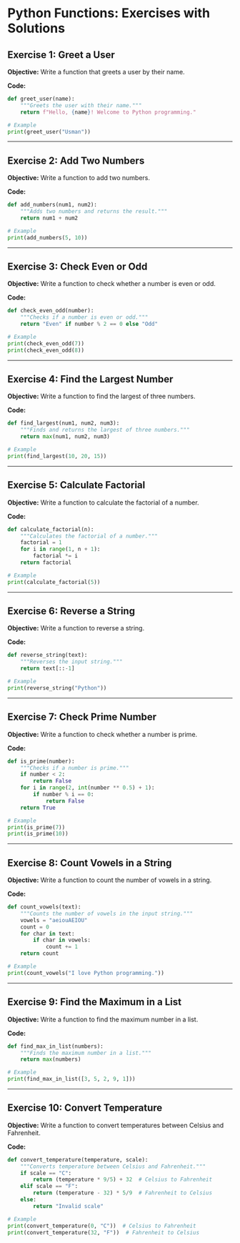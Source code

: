 
# Python Functions: Exercises with Solutions

## Exercise 1: Greet a User
**Objective:** Write a function that greets a user by their name.

**Code:**
```python
def greet_user(name):
    """Greets the user with their name."""
    return f"Hello, {name}! Welcome to Python programming."

# Example
print(greet_user("Usman"))
```

---

## Exercise 2: Add Two Numbers
**Objective:** Write a function to add two numbers.

**Code:**
```python
def add_numbers(num1, num2):
    """Adds two numbers and returns the result."""
    return num1 + num2

# Example
print(add_numbers(5, 10))
```

---

## Exercise 3: Check Even or Odd
**Objective:** Write a function to check whether a number is even or odd.

**Code:**
```python
def check_even_odd(number):
    """Checks if a number is even or odd."""
    return "Even" if number % 2 == 0 else "Odd"

# Example
print(check_even_odd(7))
print(check_even_odd(8))
```

---

## Exercise 4: Find the Largest Number
**Objective:** Write a function to find the largest of three numbers.

**Code:**
```python
def find_largest(num1, num2, num3):
    """Finds and returns the largest of three numbers."""
    return max(num1, num2, num3)

# Example
print(find_largest(10, 20, 15))
```

---

## Exercise 5: Calculate Factorial
**Objective:** Write a function to calculate the factorial of a number.

**Code:**
```python
def calculate_factorial(n):
    """Calculates the factorial of a number."""
    factorial = 1
    for i in range(1, n + 1):
        factorial *= i
    return factorial

# Example
print(calculate_factorial(5))
```

---

## Exercise 6: Reverse a String
**Objective:** Write a function to reverse a string.

**Code:**
```python
def reverse_string(text):
    """Reverses the input string."""
    return text[::-1]

# Example
print(reverse_string("Python"))
```

---

## Exercise 7: Check Prime Number
**Objective:** Write a function to check whether a number is prime.

**Code:**
```python
def is_prime(number):
    """Checks if a number is prime."""
    if number < 2:
        return False
    for i in range(2, int(number ** 0.5) + 1):
        if number % i == 0:
            return False
    return True

# Example
print(is_prime(7))
print(is_prime(10))
```

---

## Exercise 8: Count Vowels in a String
**Objective:** Write a function to count the number of vowels in a string.

**Code:**
```python
def count_vowels(text):
    """Counts the number of vowels in the input string."""
    vowels = "aeiouAEIOU"
    count = 0
    for char in text:
        if char in vowels:
            count += 1
    return count

# Example
print(count_vowels("I love Python programming."))
```

---

## Exercise 9: Find the Maximum in a List
**Objective:** Write a function to find the maximum number in a list.

**Code:**
```python
def find_max_in_list(numbers):
    """Finds the maximum number in a list."""
    return max(numbers)

# Example
print(find_max_in_list([3, 5, 2, 9, 1]))
```

---

## Exercise 10: Convert Temperature
**Objective:** Write a function to convert temperatures between Celsius and Fahrenheit.

**Code:**
```python
def convert_temperature(temperature, scale):
    """Converts temperature between Celsius and Fahrenheit."""
    if scale == "C":
        return (temperature * 9/5) + 32  # Celsius to Fahrenheit
    elif scale == "F":
        return (temperature - 32) * 5/9  # Fahrenheit to Celsius
    else:
        return "Invalid scale"

# Example
print(convert_temperature(0, "C"))  # Celsius to Fahrenheit
print(convert_temperature(32, "F"))  # Fahrenheit to Celsius
```
